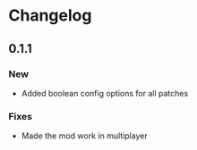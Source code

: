 # Changelog

## 0.1.1

### New
- Added boolean config options for all patches

### Fixes
- Made the mod work in multiplayer
